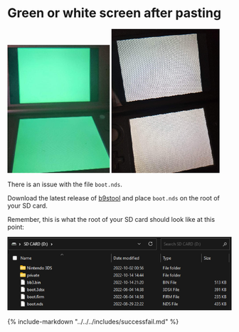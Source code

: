 # Green or white screen after pasting

![Image](/images/flipnote/greenscr.png) ![Image](/images/flipnote/whitescr.png)

There is an issue with the file `boot.nds`.

Download the latest release of [b9stool](https://github.com/zoogie/b9sTool/releases/latest) and place `boot.nds` on the root of your SD card.

Remember, this is what the root of your SD card should look like at this point:

![Image](/images/fredtool/fredtool-root-layout.png)

{% include-markdown "../../../includes/successfail.md" %}